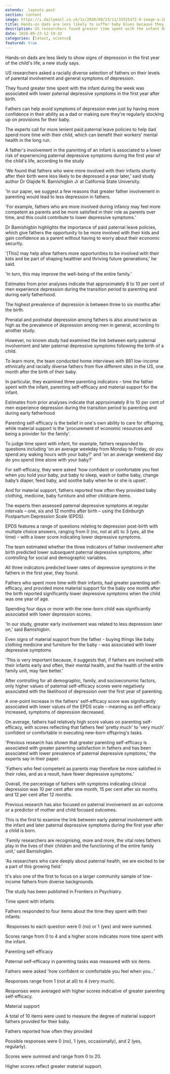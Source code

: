 ```yaml
---
extends: _layouts.post
section: content
image: https://i.dailymail.co.uk/1s/2020/09/23/11/33521472-0-image-a-10_1600857015775.jpg 
title: Hands-on dads are less likely to suffer baby blues because they feel more competent as parents 
description: US researchers found greater time spent with the infant during the week was associated with lower paternal depressive symptoms in the first year after birth. 
date: 2020-09-23-12-19-33 
categories: [latest, science] 
featured: true 
--- 
```

Hands-on dads are less likely to show signs of depression in the first year of the child's life, a new study says. 

US researchers asked a racially diverse selection of fathers on their levels of parental involvement and general symptoms of depression. 

They found greater time spent with the infant during the week was associated with lower paternal depressive symptoms in the first year after birth. 

Fathers can help avoid symptoms of depression even just by having more confidence in their ability as a dad or making sure they're regularly stocking up on provisions for their baby. 

The experts call for more lenient paid paternal leave policies to help dad spend more time with their child, which can benefit their workers' mental health in the long run.   

A father's involvement in the parenting of an infant is associated to a lower risk of experiencing paternal depressive symptoms during the first year of the child's life, according to the study 

'We found that fathers who were more involved with their infants shortly after their birth were less likely to be depressed a year later,' said study author Dr Olajide N. Bamishigbin Jr at California State University. 

'In our paper, we suggest a few reasons that greater father involvement in parenting would lead to less depression in fathers. 

'For example, fathers who are more involved during infancy may feel more competent as parents and be more satisfied in their role as parents over time, and this could contribute to lower depressive symptoms.' 

Dr Bamishigbin highlights the importance of paid paternal leave policies, which give fathers the opportunity to be more involved with their kids and gain confidence as a parent without having to worry about their economic security.

'[This] may help allow fathers more opportunities to be involved with their kids and be part of shaping healthier and thriving future generations,' he said.

'In turn, this may improve the well-being of the entire family.' 

Estimates from prior analyses indicate that approximately 8 to 10 per cent of men experience depression during the transition period to parenting and during early fatherhood.

The highest prevalence of depression is between three to six months after the birth. 

Prenatal and postnatal depression among fathers is also around twice as high as the prevalence of depression among men in general, according to another study. 

However, no known study had examined the link between early paternal involvement and later paternal depressive symptoms following the birth of a child. 

To learn more, the team conducted home interviews with 881 low-income ethnically and racially diverse fathers from five different sites in the US, one month after the birth of their baby.

In particular, they examined three parenting indicators – time the father spent with the infant, parenting self-efficacy and material support for the infant. 

Estimates from prior analyses indicate that approximately 8 to 10 per cent of men experience depression during the transition period to parenting and during early fatherhood

Parenting self-efficacy is the belief in one's own ability to care for offspring, while material support is the 'procurement of economic resources and being a provider for the family'. 

To judge time spent with infant, for example, fathers responded to questions including 'on an average weekday from Monday to Friday, do you spend any waking hours with your baby?' and 'on an average weekend day do you spend time alone with your baby?'

For self-efficacy, they were asked 'how confident or comfortable you feel when you hold your baby, put baby to sleep, wash or bathe baby, change baby’s diaper, feed baby, and soothe baby when he or she is upset'. 

And for material support, fathers reported how often they provided baby clothing, medicine, baby furniture and other childcare items.    

The experts then assessed paternal depressive symptoms at regular intervals – one, six and 12 months after birth – using the Edinburgh Postpartum Depression Scale (EPDS).

EPDS features a range of questions relating to depression post-birth with multiple choice answers, ranging from 0 (no, not at all) to 3 (yes, all the time) – with a lower score indicating lower depressive symptoms. 

The team estimated whether the three indicators of father involvement after birth predicted lower subsequent paternal depressive symptoms, after controlling for social and demographic variables. 

All three indicators predicted lower rates of depressive symptoms in the fathers in the first year, they found. 

Fathers who spent more time with their infants, had greater parenting self-efficacy, and provided more material support for the baby one month after the birth reported significantly lower depressive symptoms when the child was one year of age. 

Spending four days or more with the new-born child was significantly associated with lower depression scores. 

'In our study, greater early involvement was related to less depression later on,' said Bamishigbin.

Even signs of material support from the father - buying things like baby clothing medicine and furniture for the baby - was associated with lower depressive symptoms

'This is very important because, it suggests that, if fathers are involved with their infants early and often, their mental health, and the health of the entire family unit, may fare better.' 

After controlling for all demographic, family, and socioeconomic factors, only higher values of paternal self-efficacy scores were negatively associated with the likelihood of depression over the first year of parenting. 

A one-point increase in the fathers' self-efficacy score was significantly associated with lower values of the EPDS scale – meaning as self-efficacy increased, symptoms of depression decreased.  

On average, fathers had relatively high score values on parenting self-efficacy, with scores reflecting that fathers feel 'pretty much' to 'very much' confident or comfortable in executing new-born offspring's tasks.  

'Previous research has shown that greater parenting self-efficacy is associated with greater parenting satisfaction in fathers and has been associated with lower prevalence of paternal depressive symptoms,' the experts say in their paper.

'Fathers who feel competent as parents may therefore be more satisfied in their roles, and as a result, have fewer depressive symptoms.'      

Overall, the percentage of fathers with symptoms indicating clinical depression was 10 per cent after one month, 15 per cent after six months and 12 per cent after 12 months.       

Previous research has also focused on paternal involvement as an outcome or a predictor of mother and child focused outcomes.

This is the first to examine the link between early paternal involvement with the infant and later paternal depressive symptoms during the first year after a child is born.

'Family researchers are recognising, more and more, the vital roles fathers play in the lives of their children and the functioning of the entire family unit,' said Bamishigbin. 

'As researchers who care deeply about paternal health, we are excited to be a part of this growing field.' 

It's also one of the first to focus on a larger community sample of low-income fathers from diverse backgrounds. 

The study has been published in Frontiers in Psychiatry.

Time spent with infants

Fathers responded to four items about the time they spent with their infants:  

 Responses to each question were 0 (no) or 1 (yes) and were summed. 

Scores range from 0 to 4 and a higher score indicates more time spent with the infant. 

Parenting self-efficacy

Paternal self-efficacy in parenting tasks was measured with six items. 

Fathers were asked 'how confident or comfortable you feel when you...' 

Responses range from 1 (not at all) to 4 (very much). 

Responses were averaged with higher scores indicative of greater parenting self-efficacy.

Material support

A total of 10 items were used to measure the degree of material support fathers provided for their baby. 

Fathers reported how often they provided  

Possible responses were 0 (no), 1 (yes, occasionally), and 2 (yes, regularly). 

Scores were summed and range from 0 to 20. 

Higher scores reflect greater material support.  

